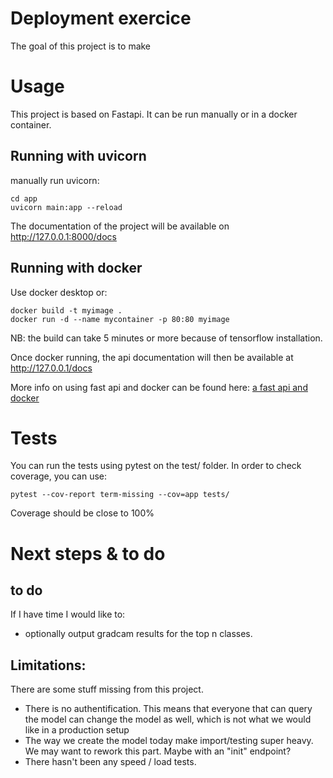 # Deployment exercice
The goal of this project is to make 

# Usage
This project is based on Fastapi. It can be run manually or in a docker container.

## Running with uvicorn


manually run uvicorn: 
```
cd app
uvicorn main:app --reload
```

The documentation of the project will be available on http://127.0.0.1:8000/docs

## Running with docker

Use docker desktop or:
```
docker build -t myimage .
docker run -d --name mycontainer -p 80:80 myimage
```

NB: the build can take 5 minutes or more because of tensorflow installation.

Once docker running, the api documentation will then be available at http://127.0.0.1/docs

More info on using fast api and docker can be found here: [a fast api and docker](https://fastapi.tiangolo.com/deployment/docker/)

# Tests

You can run the tests using pytest on the test/ folder.
In order to check coverage, you can use:
```
pytest --cov-report term-missing --cov=app tests/
```
Coverage should be close to 100%

# Next steps & to do
## to do
If I have time I would like to:
- optionally output gradcam results for the top n classes.

## Limitations:
There are some stuff missing from this project. 
- There is no authentification. This means that everyone that can query the model can change the model as well, which is not what we would like in a production setup
- The way we create the model today make import/testing super heavy. We may want to rework this part. Maybe with an "init" endpoint?
- There hasn't been any speed / load tests. 
